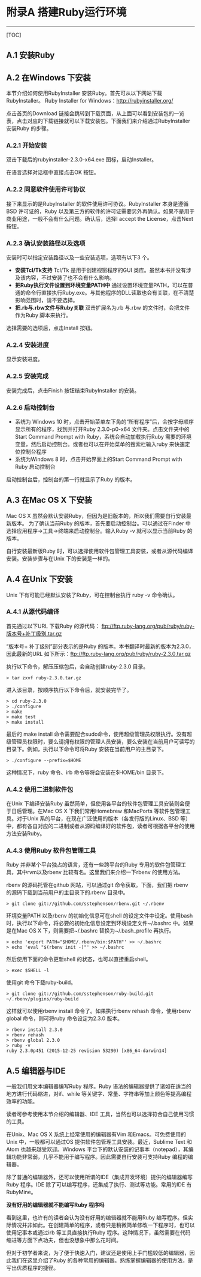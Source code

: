 ﻿# 附录A 搭建Ruby运行环境
---

[TOC]

## A.1 安装Ruby
## A.2 在Windows 下安装
本节介绍如何使用RubyInstaller 安装Ruby。首先可从以下网站下载RubyInstaller。
Ruby Installer for Windows：http://rubyinstaller.org/

点击首页的Download 链接会跳转到下载页面，从上面可以看到安装包的一览表，点击对应的下载链接就可以下载安装包。下面我们来介绍通过RubyInstaller 安装Ruby 的步骤。

### A.2.1 开始安装
双击下载后的rubyinstaller-2.3.0-x64.exe 图标，启动Installer。

在语言选择对话框中直接点击OK 按钮。

### A.2.2 同意软件使用许可协议
接下来显示的是RubyInstaller 的软件使用许可协议。RubyInstaller 本身是遵循BSD 许可证的，Ruby 以及第三方的软件的许可证需要另外再确认。如果不是用于商业用途，一般不会有什么问题。确认后，选择I accept the License，点击Next 按钮。

### A.2.3 确认安装路径以及选项
安装时可以指定安装路径以及一些安装选项，选项有以下3 个。
- **安装Tcl/Tk支持**
  Tcl/Tk 是用于创建视窗程序的GUI 类库。虽然本书并没有涉及该内容，不过安装了也不会有什么影响。
- **把Ruby执行文件设置到环境变量PATH中**
  通过设置环境变量PATH，可以在普通的命令行直接执行Ruby.exe。与其他程序的DLL读取也会有关联，在不清楚影响范围时，请不要选择。
- **把.rb与.rbw文件与Ruby关联**
  双击扩展名为.rb 与.rbw 的文件时，会把文件作为Ruby 脚本来执行。

选择需要的选项后，点击Install 按钮。

### A.2.4 安装进度
显示安装进度。

### A.2.5 安装完成
安装完成后，点击Finish 按钮结束RubyInstaller 的安装。

### A.2.6 启动控制台
- 系统为 Windows 10 时，点击开始菜单左下角的“所有程序”后，会按字母顺序显示所有的程序，找到并打开Ruby 2.3.0-p0-x64 文件夹。点击文件夹中的Start Command Prompt with Ruby，系统会自动加载执行Ruby 需要的环境变量，然后启动控制台。或者也可以在开始菜单的搜索栏输入ruby 来快速定位控制台程序
- 系统为Windows 8 时，点击开始界面上的Start Command Prompt with Ruby 启动控制台

启动控制台后，控制台的第一行就显示了Ruby 的版本。

## A.3 在Mac OS X 下安装
Mac OS X 虽然会默认安装Ruby，但因为是旧版本的，所以我们需要自行安装最新版本。
为了确认当前Ruby 的版本，首先要启动控制台。可以通过在Finder 中选择应用程序→工具→终端来启动控制台。输入Ruby -v 就可以显示当前Ruby 的版本。

自行安装最新版Ruby 时，可以选择使用软件包管理工具安装，或者从源代码编译安装。安装步骤与在Unix 下的安装是一样的。

## A.4 在Unix 下安装
Unix 下有可能已经默认安装了Ruby，可在控制台执行 ruby -v 命令确认。

### A.4.1 从源代码编译
首先通过以下URL 下载Ruby 的源代码： ftp://ftp.ruby-lang.org/pub/ruby/ruby-版本号+补丁级别.tar.gz

“版本号+ 补丁级别”部分表示的是Ruby 的版本。本书翻译时最新的版本为2.3.0，因此最新的URL 如下所示：ftp://ftp.ruby-lang.org/pub/ruby/ruby-2.3.0.tar.gz

执行以下命令，解压压缩包后，会自动创建ruby-2.3.0 目录。
```
> tar zxvf ruby-2.3.0.tar.gz
```
进入该目录，按顺序执行以下命令后，就安装完毕了。
```
> cd ruby-2.3.0
> ./configure
> make
> make test
> make install
```
最后的 make install 命令需要配合sudo命令，使用超级管理员权限执行。没有超级管理员权限时，要么请拥有权限的管理人员安装，要么安装在当前用户可读写的目录下。例如，执行以下命令可将Ruby 安装在当前用户的主目录下。
```
> ./configure --prefix=$HOME
```

这种情况下，ruby 命令、irb 命令等将会安装在$HOME/bin 目录下。

### A.4.2 使用二进制软件包
在Unix 下编译安装Ruby 虽然简单，但使用各平台的软件包管理工具安装则会便于日后管理。在Mac OS X 下我们常用Homebrew 和MacPorts 等软件包管理工具。对于Unix 系的平台，在现在广泛使用的版本（各发行版的Linux、BSD 等）中，都有各自对应的二进制或者从源码编译好的软件包，读者可根据各平台的使用方法安装Ruby。

### A.4.3 使用Ruby 软件包管理工具
Ruby 并非某个平台独占的语言，还有一些跨平台的Ruby 专用的软件包管理工具，其中rvm以及rbenv 比较有名。这里我们来介绍一下rbenv 的使用方法。

rbenv 的源码托管在github 网站，可以通过git 命令获取。下面，我们把 rbenv 的源码下载到当前用户的主目录下的.rbenv 目录中。
```
> git clone git://github.com/sstephenson/rbenv.git ~/.rbenv
```

环境变量PATH 以及rbenv 的初始化信息可在shell 的设定文件中设定。使用bash 时，执行以下命令，将必要的初始化信息设定到环境设定文件~/.bashrc 中。如果是在Mac OS X 下，则需要把~/.bashrc 替换为~/.bash_profile 再执行。
```
> echo 'export PATH="$HOME/.rbenv/bin:$PATH"' >> ~/.bashrc
> echo 'eval "$(rbenv init -)"' >> ~/.bashrc
```
然后使用下面的命令更新shell 的状态，也可以直接重启shell。
```
> exec $SHELL -l
```
使用git 命令下载ruby-build。
```
> git clone git://github.com/sstephenson/ruby-build.git ~/.rbenv/plugins/ruby-build
```
这样就可以使用rbenv install 命令了。如果执行rbenv rehash 命令，使用rbenv global 命令，则可将ruby 命令设定为2.3.0 版本。
```
> rbenv install 2.3.0
> rbenv rehash
> rbenv global 2.3.0
> ruby -v
ruby 2.3.0p451 (2015-12-25 revision 53290) [x86_64-darwin14]
```

## A.5 编辑器与IDE
一般我们用文本编辑器编写Ruby 程序。Ruby 语法的编辑器提供了诸如在适当的地方进行代码缩进，对if、while 等关键字、常量、字符串等加上颜色等提高编程效率的功能。

读者可参考使用本节介绍的编辑器、IDE 工具，当然也可以选择符合自己使用习惯的工具。

在Unix、Mac OS X 系统上经常使用的编辑器有Vim 和Emacs。可免费使用的Unix 中，一般都可以通过OS 提供软件包管理工具安装。最近，Sublime Text 和Atom 也越来越受欢迎。Windows 平台下的默认安装的记事本（notepad），其编辑功能非常弱，几乎不能用于编写程序。因此需要自行安装可支持Ruby 编程的编辑器。

除了普通的编辑器外，还可以使用所谓的IDE（集成开发环境）提供的编辑器编写Ruby 程序。IDE 除了可以编写程序，还集成了执行、测试等功能。常用的IDE 有RubyMine。

**没有好用的编辑器就不能编写Ruby 程序吗**

看到这里，也许有的读者会认为没有好用的编辑器就不能用Ruby 编写程序。但实际情况并非如此。在创建简单的程序，或者只是稍微简单修改一下程序时，也可以使用记事本或通过irb 等工具直接执行Ruby 程序。这种情况下，虽然需要在代码缩进等方面下点功夫，但也没想象中那么花时间。

但对于初学者来说，为了便于快速入门，建议还是使用上手门槛较低的编辑器，因此我们在这里介绍了Ruby 的各种常用的编辑器。熟练掌握编辑器的使用方法，是写出优质程序的捷径。